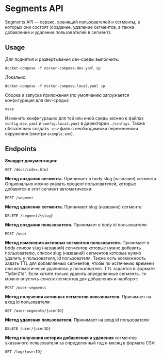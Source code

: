 # Segments API
Segments API — сервис, хранящий пользователей и сегменты, в которых они состоят (создание, удаление сегментов, а также добавление и удаление пользователей в сегмент).
## Usage
Для поднятия и развертывания dev-среды выполнить:
```
docker-compose -f docker-compose.dev.yaml up
```
Локально:
```
docker-compose -f docker-compose.local.yaml up
```
Сборка и запуска приложения (по умолчанию загружается конфигурация для dev-среды):
```
make
```
Изменить конфигурацию для той или иной среды можно в файлах `config.dev.yaml` и `config.local.yaml` в директории `./configs`. Также обязательно создать `.env` файл с необходимыми переменными окружения (смотри `example.env`).
## Endpoints
**Swagger документация**:
```
GET /docs/index.html
```
**Метод создания сегмента.** Принимает в body slug (название) сегмента. Опционально можно указать процент пользователей, которые добавятся в этот сегмент автоматически:
```
POST /segment
```
**Метод удаления сегмента.** Принимает slug (название) сегмента:
```
DELETE /segment/{slug}
```
**Метод создания пользователя.** Принимает в body id пользователя:
```
POST /user
```
**Метод изменения активных сегментов пользователя.** Принимает в body список slug (названий) сегментов которые нужно добавить пользователю, 
список slug (названий) сегментов которые нужно удалить у пользователя, id пользователя. Также есть возможность задать TTL для добавляемых сегментов, 
чтобы по истечению времени они автоматически удалились у пользователя. TTL задается в формате "1y8m21d". 
Если хотите только удалить определенные сегменты, то можно опустить список сегментов для добавления и наоборот:
```
POST /user-segments
```
**Метод получения активных сегментов пользователя.** Принимает на вход id пользователя:
```
GET /user-segments/{userID}
```
**Метод удаления пользователя.** Принимает на вход id пользователя:
```
DELETE /user/{userID}
```
**Метод получения истории добавления и удаления** сегментов указанного пользователя за определенный год и месяц в формате CSV:
```
GET /log/{userID}
```
